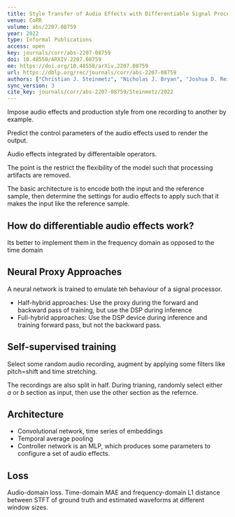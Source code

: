 ```yaml
---
title: Style Transfer of Audio Effects with Differentiable Signal Processing.
venue: CoRR
volume: abs/2207.08759
year: 2022
type: Informal Publications
access: open
key: journals/corr/abs-2207-08759
doi: 10.48550/ARXIV.2207.08759
ee: https://doi.org/10.48550/arXiv.2207.08759
url: https://dblp.org/rec/journals/corr/abs-2207-08759
authors: ["Christian J. Steinmetz", "Nicholas J. Bryan", "Joshua D. Reiss"]
sync_version: 3
cite_key: journals/corr/abs-2207-08759/Steinmetz/2022
---
```

Impose audio effects and production style from one recording to another by example.

Predict the control parameters of the audio effects used to render the output.

Audio effects integrated by differentaible operators.

The point is the restrict the flexibility of the model such that processing artifacts are removed.

The basic architecture is to encode both the input and the reference sample, then determine the settings for audio effects to apply such that it makes the input like the reference sample.

## How do differentiable audio effects work?

Its better to implement them in the frequency domain as opposed to the time domain

## Neural Proxy Approaches

A neural network is trained to emulate teh behaviour of a signal processor.

 - Half-hybrid approaches: Use the proxy during the forward and backward pass of training, but use the DSP during inference
 - Full-hybrid approaches: Use the DSP device during inference and training forward pass, but not the backward pass.

## Self-supervised training

Select some random audio recording, augment by applying some filters like pitch=shift and time stretching.

The recordings are also split in half. During trianing, randomly select either $a$ or $b$ section as input, then use the other section as the refernce.

## Architecture

 - Convolutional network, time series of embeddings
 - Temporal average pooling
 - Controller network is an MLP, which produces some parameters to configure a set of audio effects.


## Loss

Audio-domain loss. Time-domain MAE and frequency-domain L1 distance between STFT of ground truth and estimated waveforms at different window sizes.